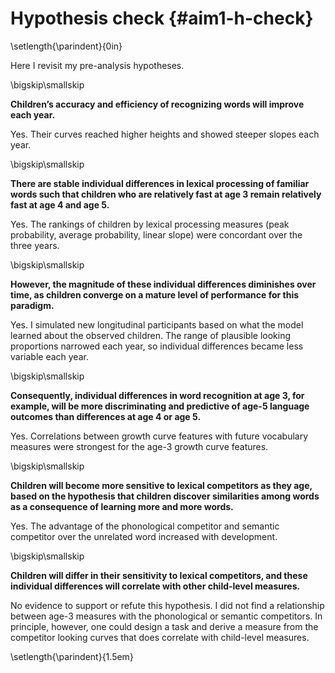 
Hypothesis check {#aim1-h-check}
========================================================================

\setlength{\parindent}{0in}

Here I revisit my pre-analysis hypotheses.

\bigskip\smallskip

**Children’s accuracy and efficiency of recognizing words will improve
each year.**

Yes. Their curves reached higher heights and showed steeper slopes each
year.

\bigskip\smallskip

**There are stable individual differences in lexical processing of
familiar words such that children who are relatively fast at age 3
remain relatively fast at age 4 and age 5.**

Yes. The rankings of children by lexical processing measures (peak
probability, average probability, linear slope) were concordant over the
three years.

\bigskip\smallskip

**However, the magnitude of these individual differences diminishes
over time, as children converge on a mature level of performance for
this paradigm.**

Yes. I simulated new longitudinal participants based on what the model
learned about the observed children. The range of plausible looking
proportions narrowed each year, so individual differences became less
variable each year.

\bigskip\smallskip

**Consequently, individual differences in word recognition at
age 3, for example, will be more discriminating and predictive of
age-5 language outcomes than differences at age 4 or age 5.**

Yes. Correlations between growth curve features with future vocabulary
measures were strongest for the age-3 growth curve features.

\bigskip\smallskip

**Children will become more sensitive to lexical competitors as they
age, based on the hypothesis that children discover similarities
among words as a consequence of learning more and more words.**

Yes. The advantage of the phonological competitor and semantic
competitor over the unrelated word increased with development.

\bigskip\smallskip

**Children will differ in their sensitivity to lexical competitors,
and these individual differences will correlate with other
child-level measures.**

No evidence to support or refute this hypothesis. I did not find a
relationship between age-3 measures with the phonological or semantic
competitors. In principle, however, one could design a task and derive a
measure from the competitor looking curves that does correlate with
child-level measures.

\setlength{\parindent}{1.5em}
